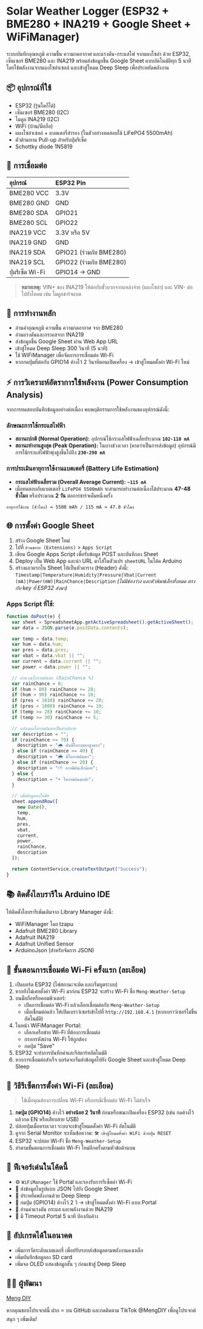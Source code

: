 # Solar Weather Logger (ESP32 + BME280 + INA219 + Google Sheet + WiFiManager)

ระบบบันทึกอุณหภูมิ ความชื้น ความกดอากาศ และแรงดัน-กระแสไฟ จากแผงโซล่า ด้วย ESP32, เซ็นเซอร์ BME280 และ INA219 พร้อมส่งข้อมูลขึ้น Google Sheet แบบอัตโนมัติทุก 5 นาที โดยใช้พลังงานจากแผงโซล่าเซลล์ และเข้าสู่โหมด Deep Sleep เพื่อประหยัดพลังงาน

## 📦 อุปกรณ์ที่ใช้

* ESP32 (รุ่นใดก็ได้)
* เซ็นเซอร์ BME280 (I2C)
* โมดูล INA219 (I2C)
* WiFi (บ้าน/มือถือ)
* แผงโซล่าเซลล์ + แบตเตอรี่สำรอง (ในตัวอย่างทดสอบใช้ LiFePO4 5500mAh)
* ตัวต้านทาน Pull-up สำหรับปุ่มรีเซ็ต
* Schottky diode 1N5819

## 🔌 การเชื่อมต่อ

| อุปกรณ์ | ESP32 Pin |
| :--- | :--- |
| BME280 VCC | 3.3V |
| BME280 GND | GND |
| BME280 SDA | GPIO21 |
| BME280 SCL | GPIO22 |
| INA219 VCC | 3.3V หรือ 5V |
| INA219 GND | GND |
| INA219 SDA | GPIO21 (ร่วมกับ BME280) |
| INA219 SCL | GPIO22 (ร่วมกับ BME280) |
| ปุ่มรีเซ็ต Wi-Fi | GPIO14 → GND |

> **หมายเหตุ:** VIN+ ของ INA219 ให้ต่อกับขั้วบวกจากแหล่งจ่าย (แผงโซล่า) และ VIN- ต่อไปยังโหลด เช่น โมดูลชาร์จแบต

## 🔁 การทำงานหลัก

* อ่านค่าอุณหภูมิ ความชื้น ความกดอากาศ จาก BME280
* อ่านแรงดันและกระแสจาก INA219
* ส่งข้อมูลขึ้น Google Sheet ผ่าน Web App URL
* เข้าสู่โหมด Deep Sleep 300 วินาที (5 นาที)
* ใช้ WiFiManager เพื่อจัดการการเชื่อมต่อ Wi-Fi
* หากกดปุ่มที่ต่อกับ GPIO14 ค้างไว้ 2 วินาทีตอนเปิดเครื่อง → เข้าสู่โหมดตั้งค่า Wi-Fi ใหม่

## ⚡️ การวิเคราะห์อัตราการใช้พลังงาน (Power Consumption Analysis)

จากการทดสอบบันทึกข้อมูลอย่างต่อเนื่อง พบพฤติกรรมการใช้พลังงานของอุปกรณ์ดังนี้:

### ลักษณะการใช้กระแสไฟฟ้า

* **สถานะปกติ (Normal Operation):** อุปกรณ์ใช้กระแสไฟฟ้าเฉลี่ยประมาณ **`102-110 mA`**
* **สถานะทำงานสูงสุด (Peak Operation):** ในบางช่วงเวลา (คาดว่าเป็นการส่งข้อมูล) อุปกรณ์มีการใช้กระแสไฟฟ้าพุ่งสูงขึ้นไปถึง **`230-290 mA`**

### การประเมินอายุการใช้งานแบตเตอรี่ (Battery Life Estimation)

* **กระแสไฟฟ้าเฉลี่ยรวม (Overall Average Current):** **`~115 mA`**
* เมื่อทดสอบกับแบตเตอรี่ `LiFePO4 5500mAh` จะสามารถทำงานต่อเนื่องได้ประมาณ **47-48 ชั่วโมง** หรือประมาณ **2 วัน** ต่อการชาร์จเต็มหนึ่งครั้ง

```
อายุการใช้งาน (ชั่วโมง) = 5500 mAh / 115 mA ≈ 47.8 ชั่วโมง
```

## 🌐 การตั้งค่า Google Sheet

1.  สร้าง Google Sheet ใหม่
2.  ไปที่ `ส่วนขยาย (Extensions)` > `Apps Script`
3.  เขียน Google Apps Script เพื่อรับข้อมูล POST และบันทึกลง Sheet
4.  Deploy เป็น Web App และนำ URL มาใส่ในตัวแปร `sheetURL` ในโค้ด Arduino
5.  สร้างแถวแรกใน Sheet ให้เป็นหัวตาราง (Header) ดังนี้:
    `Timestamp|Temperature|Humidity|Pressure|Vbat|Current (mA)|Power(mW)|RainChance|Description`
    *(ไม่มีช่องว่าง และตัวพิมพ์เล็กทั้งหมด ตรงกับ key ที่ ESP32 ส่งมา)*

###  Apps Script ที่ใช้:

```javascript
function doPost(e) {
  var sheet = SpreadsheetApp.getActiveSpreadsheet().getActiveSheet();
  var data = JSON.parse(e.postData.contents);

  var temp = data.temp;
  var hum = data.hum;
  var pres = data.pres;
  var vbat = data.vbat || "";
  var current = data.current || "";
  var power = data.power || "";

  // คำนวณโอกาสฝนตก (RainChance %)
  var rainChance = 0;
  if (hum > 80) rainChance += 20;
  if (hum > 90) rainChance += 10;
  if (pres < 1010) rainChance += 20;
  if (pres < 1000) rainChance += 10;
  if (temp >= 28) rainChance += 10;
  if (temp >= 30) rainChance += 5;

  // แปลงผลโอกาสฝนตกเป็นคำอธิบาย
  var description = "";
  if (rainChance >= 70) {
    description = "🌧 ฝนมีโอกาสตกสูงมาก";
  } else if (rainChance >= 40) {
    description = "🌦 มีโอกาสฝนตก";
  } else if (rainChance >= 20) {
    description = "⛅ อาจมีฝนเล็กน้อย";
  } else {
    description = "☀️ โอกาสฝนตกต่ำ";
  }

  // เพิ่มข้อมูลลงในชีต
  sheet.appendRow([
    new Date(),
    temp,
    hum,
    pres,
    vbat,
    current,
    power,
    rainChance,
    description
  ]);

  return ContentService.createTextOutput("Success");
}

```

## 📚 ติดตั้งไลบรารีใน Arduino IDE

ให้ติดตั้งไลบรารีเพิ่มเติมจาก Library Manager ดังนี้:

* WiFiManager โดย tzapu
* Adafruit BME280 Library
* Adafruit INA219
* Adafruit Unified Sensor
* ArduinoJson (สำหรับจัดการ JSON)

## 📲 ขั้นตอนการเชื่อมต่อ Wi-Fi ครั้งแรก (ละเอียด)

1.  เปิดบอร์ด ESP32 (ไฟสถานะจะติด และเริ่มบูตระบบ)
2.  หากยังไม่เคยตั้งค่า Wi-Fi มาก่อน ESP32 จะสร้าง Wi-Fi ชื่อ `Meng-Weather-Setup`
3.  บนมือถือหรือคอมพิวเตอร์:
    * เปิดการเชื่อมต่อ Wi-Fi แล้วเลือกเชื่อมต่อกับ `Meng-Weather-Setup`
    * เมื่อเชื่อมต่อแล้ว ให้เปิดเบราว์เซอร์เข้าไปที่ `http://192.168.4.1` (หากเบราว์เซอร์ไม่ขึ้นอัตโนมัติ)
4.  ในหน้า WiFiManager Portal:
    * เลือกเครือข่าย Wi-Fi ที่ต้องการเชื่อมต่อ
    * กรอกรหัสผ่าน Wi-Fi ให้ถูกต้อง
    * กดปุ่ม "Save"
5.  ESP32 จะทำการบันทึกค่าและรีสตาร์ทอัตโนมัติ
6.  หากการเชื่อมต่อสำเร็จ บอร์ดจะเริ่มส่งข้อมูลไปยัง Google Sheet และเข้าสู่โหมด Deep Sleep

## 🔁 วิธีรีเซ็ตการตั้งค่า Wi-Fi (ละเอียด)

> ใช้เมื่อคุณต้องการเปลี่ยน Wi-Fi หรือกรณีเชื่อมต่อ Wi-Fi ไม่สำเร็จ

1.  **กดปุ่ม (GPIO14)** ค้างไว้ **อย่างน้อย 2 วินาที** ก่อนหรือขณะเปิดเครื่อง ESP32 (เช่น กดค้างไว้แล้วกด EN หรือเสียบสาย USB)
2.  ปล่อยปุ่มเมื่อครบเวลา ระบบจะเข้าสู่โหมดตั้งค่า Wi-Fi อัตโนมัติ
3.  ดูจาก Serial Monitor จะเห็นข้อความ: `🛠 เข้าสู่โหมดตั้งค่า WiFi ด้วยปุ่ม RESET`
4.  ESP32 จะปล่อย Wi-Fi ชื่อ `Meng-Weather-Setup`
5.  ทำตามขั้นตอนการเชื่อมต่อ Wi-Fi ใหม่อีกครั้งตามหัวข้อด้านบน

## 🔧 ฟีเจอร์เด่นในโค้ดนี้

* ⚙️ `WiFiManager` ใช้ Portal และรองรับการรีเซ็ตค่า Wi-Fi
* 💾 ส่งข้อมูลในรูปแบบ JSON ไปยัง Google Sheet
* 🔋 ประหยัดพลังงานด้วย Deep Sleep
* 📶 กดปุ่ม (GPIO14) ค้างไว้ 2 วิ → เข้าสู่โหมดตั้งค่า Wi-Fi แบบ Portal
* 📏 อ่านค่าแรงดัน กระแส และพลังงานด้วย INA219
* 🔐 มี Timeout Portal 5 นาที ป้องกันค้าง

## 📎 อัปเกรดได้ในอนาคต

* เพิ่มการวัดระดับแบตเตอรี่ เพื่อปรับรอบส่งข้อมูลตามพลังงานคงเหลือ
* เพิ่มบันทึกข้อมูลลง SD card
* เพิ่มจอ OLED แสดงข้อมูลสั้น ๆ ก่อนเข้าสู่ Deep Sleep

## 👨‍💻 ผู้พัฒนา

[Meng DIY](https://github.com/ProgrammerMuemai)

หากคุณชอบโปรเจกต์นี้ ฝาก ⭐ บน GitHub และกดติดตาม TikTok @MengDIY เพื่อดูโปรเจกต์สนุก ๆ เพิ่มเติม!
